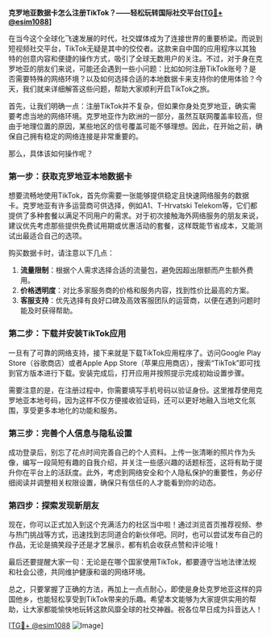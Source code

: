 **克罗地亚数据卡怎么注册TikTok？——轻松玩转国际社交平台[[TG💪+ @esim1088](https://t.me/s/esim1088)]**

在当今这个全球化飞速发展的时代，社交媒体成为了连接世界的重要桥梁。而说到短视频社交平台，TikTok无疑是其中的佼佼者。这款来自中国的应用程序以其独特的创意内容和便捷的操作方式，吸引了全球无数用户的关注。不过，对于身在克罗地亚的朋友们来说，可能还会遇到一些小问题：比如如何注册TikTok账号？是否需要特殊的网络环境？以及如何选择合适的本地数据卡来支持你的使用体验？今天，我们就来详细解答这些问题，帮助大家顺利开启TikTok之旅。

首先，让我们明确一点：注册TikTok并不复杂，但如果你身处克罗地亚，确实需要考虑当地的网络环境。克罗地亚作为欧洲的一部分，虽然互联网覆盖率较高，但由于地理位置的原因，某些地区的信号覆盖可能不够理想。因此，在开始之前，确保自己拥有稳定的网络连接是非常重要的。

那么，具体该如何操作呢？

### 第一步：获取克罗地亚本地数据卡

想要流畅地使用TikTok，首先你需要一张能够提供稳定且快速网络服务的数据卡。克罗地亚有许多运营商可供选择，例如A1、T-Hrvatski Telekom等，它们都提供了多种套餐以满足不同用户的需求。对于初次接触海外网络服务的朋友来说，建议优先考虑那些提供免费试用期或优惠活动的套餐，这样既能节省成本，又能测试出最适合自己的选项。

购买数据卡时，请注意以下几点：
1. **流量限制**：根据个人需求选择合适的流量包，避免因超出限额而产生额外费用。
2. **价格透明度**：对比多家服务商的价格和服务内容，找到性价比最高的方案。
3. **客服支持**：优先选择有良好口碑及高效客服团队的运营商，以便在遇到问题时能及时获得帮助。

### 第二步：下载并安装TikTok应用

一旦有了可靠的网络支持，接下来就是下载TikTok应用程序了。访问Google Play Store（谷歌商店）或者Apple App Store（苹果应用商店），搜索“TikTok”即可找到官方版本进行下载。安装完成后，打开应用并按照提示完成初始设置步骤。

需要注意的是，在注册过程中，你需要填写手机号码以验证身份。这里推荐使用克罗地亚本地号码，因为这样不仅方便接收验证码，还可以更好地融入当地文化氛围，享受更多本地化的功能和服务。

### 第三步：完善个人信息与隐私设置

成功登录后，别忘了花点时间完善自己的个人资料。上传一张清晰的照片作为头像，编写一段简短有趣的自我介绍，并关注一些感兴趣的话题标签，这将有助于提升你在平台上的活跃度。此外，考虑到网络安全和个人隐私保护的重要性，务必仔细阅读并调整相关权限设置，确保只有信任的人才能看到你的动态。

### 第四步：探索发现新朋友

现在，你可以正式加入到这个充满活力的社区当中啦！通过浏览首页推荐视频、参与热门挑战等方式，迅速找到志同道合的新伙伴吧。同时，也可以尝试发布自己的作品，无论是搞笑段子还是才艺展示，都有机会收获点赞和评论哦！

最后还要提醒大家一句：无论是在哪个国家使用TikTok，都要遵守当地法律法规和社会公德，共同维护健康和谐的网络环境。

总之，只要掌握了正确的方法，再加上一点点耐心，即使是身处克罗地亚这样的异国他乡，也能轻松享受到TikTok带来的乐趣。希望本文能够为大家提供实用的帮助，让大家都能愉快地玩转这款风靡全球的社交神器。祝各位早日成为抖音达人！

[[TG💪+ @esim1088](https://t.me/s/esim1088) ![Image](https://i.postimg.cc/4NQfJmqS/Snipaste-2025-05-13-00-14-12.png)]